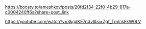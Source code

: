 https://boosty.to/ameshkov/posts/20fd2f34-22f0-4b29-817a-c0004240ff6a?share=post_link

https://youtube.com/watch?v=3kgdKE7ndvI&si=Zgf_TrnInsEkW0LV